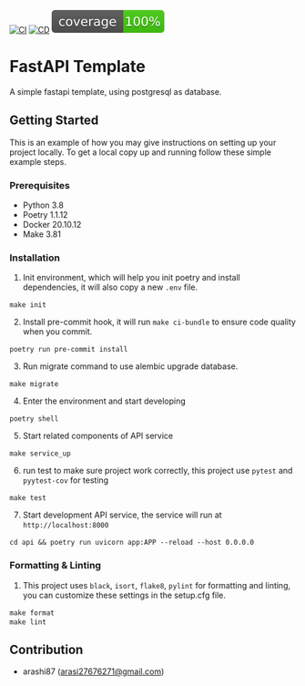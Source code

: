 [![CI](https://github.com/arashi87/fastapi-template/actions/workflows/integration.yaml/badge.svg)](https://github.com/arashi87/fastapi-template/actions/workflows/integration.yaml)
[![CD](https://github.com/arashi87/fastapi-template/actions/workflows/release.yaml/badge.svg)](https://github.com/arashi87/fastapi-template/actions/workflows/release.yaml)
![Coverage](https://github.com/arashi87/fastapi-template/blob/master/coverage.svg)

# FastAPI Template

A simple fastapi template, using postgresql as database.

## Getting Started

This is an example of how you may give instructions on setting up your project locally. To get a local copy up and running follow these simple example steps.

### Prerequisites

- Python 3.8
- Poetry 1.1.12
- Docker 20.10.12
- Make 3.81

### Installation

1. Init environment, which will help you init poetry and install dependencies, it will also copy a new `.env` file.

```
make init
```

2. Install pre-commit hook, it will run `make ci-bundle` to ensure code quality when you commit.

```
poetry run pre-commit install
```

3. Run migrate command to use alembic upgrade database.

```
make migrate
```

4. Enter the environment and start developing

```
poetry shell
```

5. Start related components of API service

```
make service_up
```

6. run test to make sure project work correctly, this project use `pytest` and `pyytest-cov` for testing

```
make test
```

7. Start development API service, the service will run at `http://localhost:8000`

```
cd api && poetry run uvicorn app:APP --reload --host 0.0.0.0
```

### Formatting & Linting

1. This project uses `black`, `isort`, `flake8`, `pylint` for formatting and linting, you can customize these settings in the setup.cfg file.

```
make format
make lint
```

## Contribution

- arashi87 ([arasi27676271@gmail.com](arasi27676271@gmail.com))
